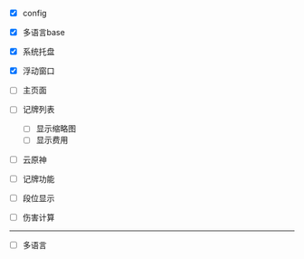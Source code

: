 - [x] config
- [x] 多语言base
- [x] 系统托盘
- [x] 浮动窗口
- [ ] 主页面
- [ ] 记牌列表
  - [ ] 显示缩略图
  - [ ] 显示费用
- [ ] 云原神





- [ ] 记牌功能

- [ ] 段位显示

- [ ] 伤害计算

---

- [ ] 多语言